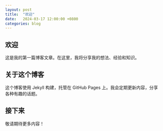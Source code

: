 ```yaml
---
layout: post
title:  "欢迎"
date:   2024-03-17 12:00:00 +0800
categories: blog
---
```


## 欢迎

这是我的第一篇博客文章。在这里，我将分享我的想法、经验和知识。

## 关于这个博客

这个博客使用 Jekyll 构建，托管在 GitHub Pages 上。我会定期更新内容，分享各种有趣的话题。

## 接下来

敬请期待更多内容！ 